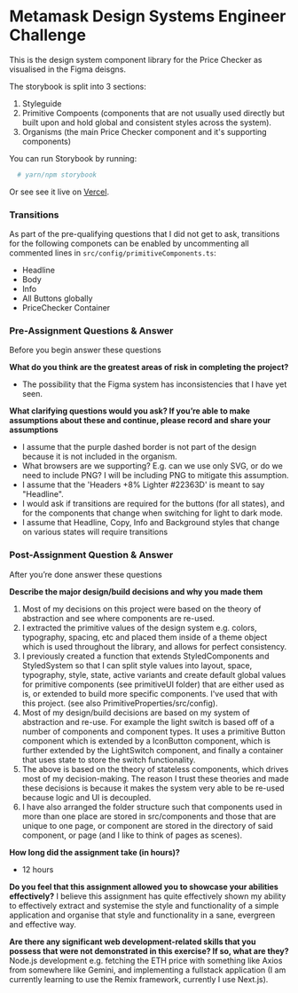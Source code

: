 # Metamask Design Systems Engineer Challenge

This is the design system component library for the Price Checker as visualised in the Figma deisgns.

The storybook is split into 3 sections:
1. Styleguide
2. Primitive Compoents (components that are not usually used directly but built upon and hold global and consistent styles across the system).
3. Organisms (the main Price Checker component and it's supporting components)

You can run Storybook by running:
```bash
  # yarn/npm storybook
```

Or see see it live on [Vercel](https://metamask-design-systems-engineer-challenge-jluc24xkr.vercel.app/?path=/story/1-style-guide-1-summary--page).

### Transitions
As part of the pre-qualifying questions that I did not get to ask, transitions for the following componets can be enabled by uncommenting all commented lines in `src/config/primitiveComponents.ts`:
- Headline
- Body
- Info
- All Buttons globally
- PriceChecker Container

### Pre-Assignment Questions & Answer
Before you begin answer these questions

**What do you think are the greatest areas of risk in completing the project?**
- The possibility that the Figma system has inconsistencies that I have yet seen.

**What clarifying questions would you ask? If you’re able to make assumptions about these and continue, please record and share your assumptions**
- I assume that the purple dashed border is not part of the design because it is not included in the organism.
- What browsers are we supporting? E.g. can we use only SVG, or do we need to include PNG? I will be including PNG to mitigate this assumption.
- I assume that the 'Headers +8% Lighter #22363D' is meant to say "Headline".
- I would ask if transitions are required for the buttons (for all states), and for the components that change when switching for light to dark mode.
- I assume that Headline, Copy, Info and Background styles that change on various states will require transitions

### Post-Assignment Question & Answer
After you’re done answer these questions

**Describe the major design/build decisions and why you made them**
1.  Most of my decisions on this project were based on the theory of abstraction and see where components are re-used.
2. I extracted the primitive values of the design system e.g. colors, typography, spacing, etc and placed them inside of a theme object which is used throughout the library, and allows for perfect consistency.
3. I previously created a function that extends StyledComponents and StyledSystem so that I can split style values into layout, space, typography, style, state, active variants and create default global values for primitive components (see primitiveUI folder) that are either used as is, or extended to build more specific components. I've used that with this project. (see also PrimitiveProperties/src/config). 
4. Most of my design/build decisions are based on my system of abstraction and re-use. For example the light switch is based off of a number of components and component types. It uses a primitive Button component which is extended by a IconButton component, which is further extended by the LightSwitch component, and finally a container that uses state to store the switch functionality.
5. The above is based on the theory of stateless components, which drives most of my decision-making. The reason I trust these theories and made these decisions is because it makes the system very able to be re-used because logic and UI is decoupled.
6. I have also arranged the folder structure such that components used in more than one place are stored in src/components and those that are unique to one page, or component are stored in the directory of said component, or page (and I like to think of pages as scenes).

**How long did the assignment take (in hours)?** 
- 12 hours

**Do you feel that this assignment allowed you to showcase your abilities effectively?**
I believe this assignment has quite effectively shown my ability to effectively extract and systemise the style and functionality of a simple application and organise that style and functionality in a sane, evergreen and effective way.

**Are there any significant web development-related skills that you possess that were not demonstrated in this exercise? If so, what are they?**
Node.js development e.g. fetching the ETH price with something like Axios from somewhere like Gemini, and implementing a fullstack application (I am currently learning to use the Remix framework, currently I use Next.js).